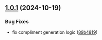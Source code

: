 ## [1.0.1](https://github.com/junjie-w/compliment-bot-action/compare/v1.0.0...v1.0.1) (2024-10-19)


### Bug Fixes

* fix compliment generation logic ([89b4819](https://github.com/junjie-w/compliment-bot-action/commit/89b48197eb87163eb56c568a2846ae8f4b143a62))

